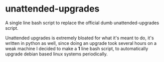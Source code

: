 # unattended-upgrades
A single line bash script to replace the official dumb unattended-upgrades script.

Unattended upgrades is extremely bloated for what it's meant to do, it's written in python as well, since doing an upgrade took several hours on a weak machine I decided to make a **1** line bash script, to automatically upgrade debian based linux systems periodically. 
